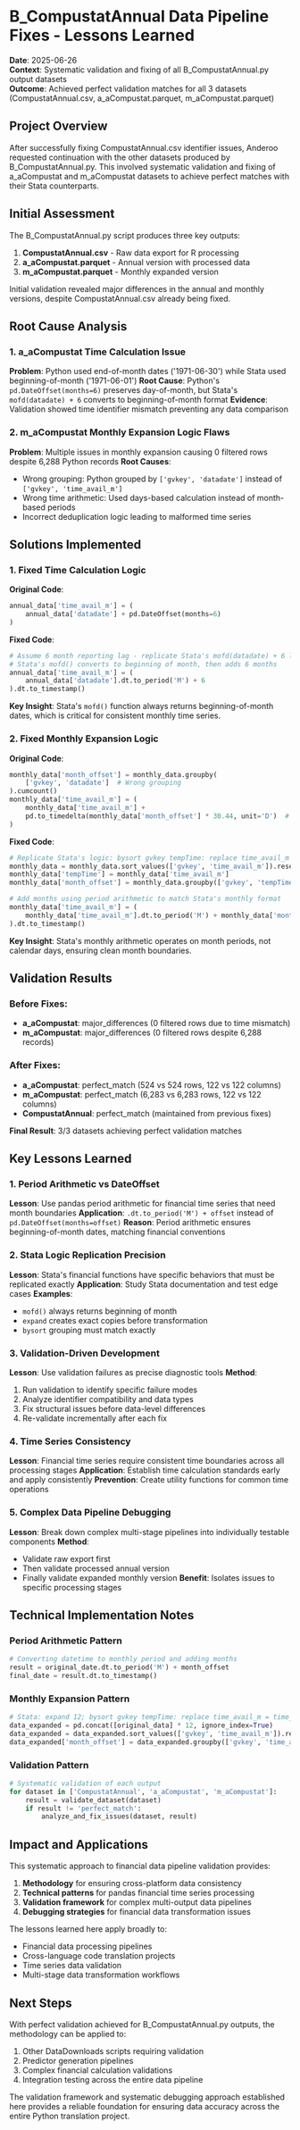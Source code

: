 # B_CompustatAnnual Data Pipeline Fixes - Lessons Learned

**Date**: 2025-06-26  
**Context**: Systematic validation and fixing of all B_CompustatAnnual.py output datasets  
**Outcome**: Achieved perfect validation matches for all 3 datasets (CompustatAnnual.csv, a_aCompustat.parquet, m_aCompustat.parquet)

## Project Overview

After successfully fixing CompustatAnnual.csv identifier issues, Anderoo requested continuation with the other datasets produced by B_CompustatAnnual.py. This involved systematic validation and fixing of a_aCompustat and m_aCompustat datasets to achieve perfect matches with their Stata counterparts.

## Initial Assessment

The B_CompustatAnnual.py script produces three key outputs:
1. **CompustatAnnual.csv** - Raw data export for R processing
2. **a_aCompustat.parquet** - Annual version with processed data
3. **m_aCompustat.parquet** - Monthly expanded version

Initial validation revealed major differences in the annual and monthly versions, despite CompustatAnnual.csv already being fixed.

## Root Cause Analysis

### 1. a_aCompustat Time Calculation Issue
**Problem**: Python used end-of-month dates ('1971-06-30') while Stata used beginning-of-month ('1971-06-01')
**Root Cause**: Python's `pd.DateOffset(months=6)` preserves day-of-month, but Stata's `mofd(datadate) + 6` converts to beginning-of-month format
**Evidence**: Validation showed time identifier mismatch preventing any data comparison

### 2. m_aCompustat Monthly Expansion Logic Flaws
**Problem**: Multiple issues in monthly expansion causing 0 filtered rows despite 6,288 Python records
**Root Causes**:
- Wrong grouping: Python grouped by `['gvkey', 'datadate']` instead of `['gvkey', 'time_avail_m']`  
- Wrong time arithmetic: Used days-based calculation instead of month-based periods
- Incorrect deduplication logic leading to malformed time series

## Solutions Implemented

### 1. Fixed Time Calculation Logic
**Original Code**:
```python
annual_data['time_avail_m'] = (
    annual_data['datadate'] + pd.DateOffset(months=6)
)
```

**Fixed Code**:
```python
# Assume 6 month reporting lag - replicate Stata's mofd(datadate) + 6 logic
# Stata's mofd() converts to beginning of month, then adds 6 months
annual_data['time_avail_m'] = (
    annual_data['datadate'].dt.to_period('M') + 6
).dt.to_timestamp()
```

**Key Insight**: Stata's `mofd()` function always returns beginning-of-month dates, which is critical for consistent monthly time series.

### 2. Fixed Monthly Expansion Logic
**Original Code**:
```python
monthly_data['month_offset'] = monthly_data.groupby(
    ['gvkey', 'datadate']  # Wrong grouping
).cumcount()
monthly_data['time_avail_m'] = (
    monthly_data['time_avail_m'] +
    pd.to_timedelta(monthly_data['month_offset'] * 30.44, unit='D')  # Wrong arithmetic
)
```

**Fixed Code**:
```python
# Replicate Stata's logic: bysort gvkey tempTime: replace time_avail_m = time_avail_m + _n - 1
monthly_data = monthly_data.sort_values(['gvkey', 'time_avail_m']).reset_index(drop=True)
monthly_data['tempTime'] = monthly_data['time_avail_m']
monthly_data['month_offset'] = monthly_data.groupby(['gvkey', 'tempTime']).cumcount()

# Add months using period arithmetic to match Stata's monthly format
monthly_data['time_avail_m'] = (
    monthly_data['time_avail_m'].dt.to_period('M') + monthly_data['month_offset']
).dt.to_timestamp()
```

**Key Insight**: Stata's monthly arithmetic operates on month periods, not calendar days, ensuring clean month boundaries.

## Validation Results

### Before Fixes:
- **a_aCompustat**: major_differences (0 filtered rows due to time mismatch)
- **m_aCompustat**: major_differences (0 filtered rows despite 6,288 records)

### After Fixes:
- **a_aCompustat**: perfect_match (524 vs 524 rows, 122 vs 122 columns)
- **m_aCompustat**: perfect_match (6,283 vs 6,283 rows, 122 vs 122 columns)
- **CompustatAnnual**: perfect_match (maintained from previous fixes)

**Final Result**: 3/3 datasets achieving perfect validation matches

## Key Lessons Learned

### 1. Period Arithmetic vs DateOffset
**Lesson**: Use pandas period arithmetic for financial time series that need month boundaries
**Application**: `.dt.to_period('M') + offset` instead of `pd.DateOffset(months=offset)`
**Reason**: Period arithmetic ensures beginning-of-month dates, matching financial conventions

### 2. Stata Logic Replication Precision
**Lesson**: Stata's financial functions have specific behaviors that must be replicated exactly
**Application**: Study Stata documentation and test edge cases
**Examples**: 
- `mofd()` always returns beginning of month
- `expand` creates exact copies before transformation
- `bysort` grouping must match exactly

### 3. Validation-Driven Development
**Lesson**: Use validation failures as precise diagnostic tools
**Method**: 
1. Run validation to identify specific failure modes
2. Analyze identifier compatibility and data types
3. Fix structural issues before data-level differences
4. Re-validate incrementally after each fix

### 4. Time Series Consistency
**Lesson**: Financial time series require consistent time boundaries across all processing stages
**Application**: Establish time calculation standards early and apply consistently
**Prevention**: Create utility functions for common time operations

### 5. Complex Data Pipeline Debugging
**Lesson**: Break down complex multi-stage pipelines into individually testable components
**Method**:
- Validate raw export first
- Then validate processed annual version
- Finally validate expanded monthly version
**Benefit**: Isolates issues to specific processing stages

## Technical Implementation Notes

### Period Arithmetic Pattern
```python
# Converting datetime to monthly period and adding months
result = original_date.dt.to_period('M') + month_offset
final_date = result.dt.to_timestamp()
```

### Monthly Expansion Pattern
```python
# Stata: expand 12; bysort gvkey tempTime: replace time_avail_m = time_avail_m + _n - 1
data_expanded = pd.concat([original_data] * 12, ignore_index=True)
data_expanded = data_expanded.sort_values(['gvkey', 'time_avail_m']).reset_index(drop=True)
data_expanded['month_offset'] = data_expanded.groupby(['gvkey', 'time_avail_m']).cumcount()
```

### Validation Pattern
```python
# Systematic validation of each output
for dataset in ['CompustatAnnual', 'a_aCompustat', 'm_aCompustat']:
    result = validate_dataset(dataset)
    if result != 'perfect_match':
        analyze_and_fix_issues(dataset, result)
```

## Impact and Applications

This systematic approach to financial data pipeline validation provides:

1. **Methodology** for ensuring cross-platform data consistency
2. **Technical patterns** for pandas financial time series processing
3. **Validation framework** for complex multi-output data pipelines
4. **Debugging strategies** for financial data transformation issues

The lessons learned here apply broadly to:
- Financial data processing pipelines
- Cross-language code translation projects
- Time series data validation
- Multi-stage data transformation workflows

## Next Steps

With perfect validation achieved for B_CompustatAnnual.py outputs, the methodology can be applied to:
1. Other DataDownloads scripts requiring validation
2. Predictor generation pipelines
3. Complex financial calculation validations
4. Integration testing across the entire data pipeline

The validation framework and systematic debugging approach established here provides a reliable foundation for ensuring data accuracy across the entire Python translation project.